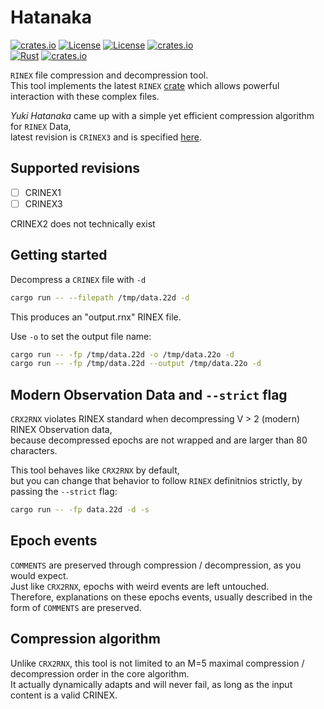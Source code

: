 # Hatanaka 

[![crates.io](https://img.shields.io/crates/v/hatanaka.svg)](https://crates.io/crates/hatanaka)
[![License](https://img.shields.io/badge/license-Apache%202.0-blue?style=flat-square)](https://github.com/gwbres/hatanaka/blob/main/LICENSE-APACHE)
[![License](https://img.shields.io/badge/license-MIT-blue?style=flat-square)](https://github.com/gwbres/hatanaka/blob/main/LICENSE-MIT) 
[![crates.io](https://img.shields.io/crates/d/hatanaka.svg)](https://crates.io/crates/hatanaka)    
[![Rust](https://github.com/gwbres/hatanaka/actions/workflows/rust.yml/badge.svg)](https://github.com/gwbres/hatanaka/actions/workflows/rust.yml)
[![crates.io](https://docs.rs/hatanaka/badge.svg)](https://docs.rs/hatanaka/badge.svg)

`RINEX` file compression and decompression tool.  
This tool implements the latest `RINEX`
[crate](https://crates.io/crates/rinex)
which allows powerful interaction with these complex files.

*Yuki Hatanaka* came up with a simple yet efficient compression algorithm for
`RINEX` Data,  
latest revision is `CRINEX3` and is specified 
[here](https://www.gsi.go.jp/ENGLISH/Bulletin55.html).

## Supported revisions

* [ ] CRINEX1  
* [ ] CRINEX3  

CRINEX2 does not technically exist

## Getting started

Decompress a `CRINEX` file with `-d`

```bash
cargo run -- --filepath /tmp/data.22d -d
```

This produces an "output.rnx" RINEX file.   

Use `-o` to set the output file name:

```bash
cargo run -- -fp /tmp/data.22d -o /tmp/data.22o -d
cargo run -- -fp /tmp/data.22d --output /tmp/data.22o -d
```

## Modern Observation Data and `--strict` flag 

`CRX2RNX` violates RINEX standard 
when decompressing V > 2 (modern) RINEX Observation data,   
because decompressed epochs are not wrapped and are larger than 80 characters.    

This tool behaves like `CRX2RNX` by default,  
but you can change that behavior
to follow `RINEX` definitnios strictly, by passing the `--strict` flag:

```bash
cargo run -- -fp data.22d -d -s
```

## Epoch events 

`COMMENTS` are preserved through compression / decompression, as you would expect.   
Just like `CRX2RNX`, epochs with weird events are left untouched.  
Therefore, explanations on these epochs events, 
usually described in the form of `COMMENTS` are preserved. 

## Compression algorithm 

Unlike `CRX2RNX`, this tool is not limited to 
an M=5 maximal compression / decompression order
in the core algorithm.   
It actually dynamically adapts and will never fail, as long
as the input content is a valid CRINEX.
